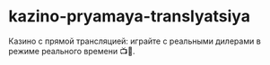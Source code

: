 # kazino-pryamaya-translyatsiya
Казино с прямой трансляцией: играйте с реальными дилерами в режиме реального времени 📺🎥.
